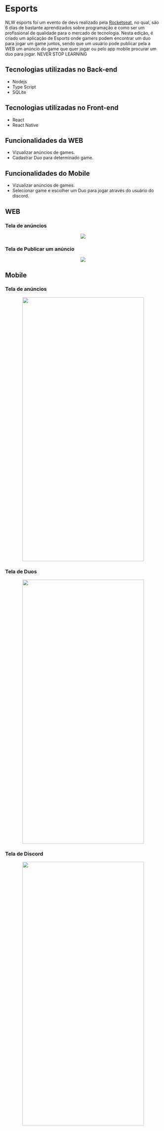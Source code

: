 # Esports
 NLW esports foi um evento de devs realizado pela [Rocketseat](https://www.rocketseat.com.br/), no qual, são 6 dias de bastante aprendizados sobre programação e como ser um profissional de qualidade para o mercado de tecnologia.
 Nesta edição, é criado um aplicação de Esports onde gamers podem encontrar um duo para jogar um game juntos, sendo que um usuário pode publicar pela a WEB um anúncio do game que quer jogar ou pelo app mobile procurar um duo para jogar.
 NEVER STOP LEARNING

## Tecnologias utilizadas no Back-end
- Nodejs
- Type Script
- SQLite

## Tecnologias utilizadas no Front-end
- React
- React Native

## Funcionalidades da WEB
- Vizualizar anúncios de games.
- Cadastrar Duo para determinado game.

## Funcionalidades do Mobile
- Vizualizar anúncios de games.
- Selecionar game e escolher um Duo para jogar através do usuário do discord.

## WEB 

### Tela de anúncios
<p align="center">
  <img src="./nlw-screens/inicial.jpg" />
</p>

### Tela de Publicar um anúncio
<p align="center">
  <img src="./nlw-screens/form.jpg" />
</p>

## Mobile 

### Tela de anúncios
<p align="center">
  <img src="./nlw-screens/mobile-home.png" width="393" height="851" />
</p>

### Tela de Duos
<p align="center">
  <img src="./nlw-screens/mobile-game.png" width="393" height="851" />
</p>

### Tela de Discord
<p align="center">
  <img src="./nlw-screens/mobile-play.png" width="393" height="851" />
</p>
